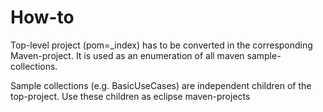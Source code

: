 How-to
======

Top-level project (pom=_index) has to be converted 
in the corresponding Maven-project. It is used as an enumeration
of all maven sample-collections.

Sample collections (e.g. BasicUseCases) are independent children 
of the top-project. Use these children  as eclipse maven-projects